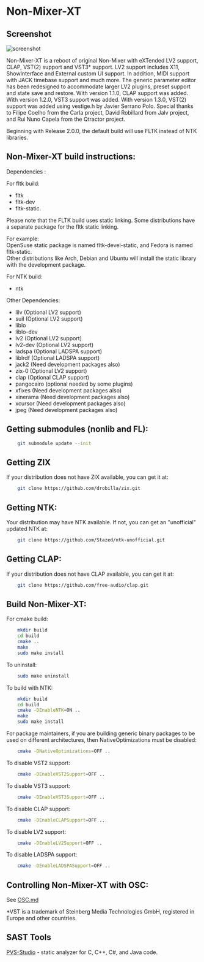 Non-Mixer-XT
============

Screenshot
----------

![screenshot](https://raw.github.com/Stazed/non-mixer-xt/main/mixer/doc/non-mixer-xt-1.0.0.png "Non-Mixer-XT Release 1.0.0")

Non-Mixer-XT is a reboot of original Non-Mixer with eXTended LV2 support, CLAP, VST(2) support and VST3* support. LV2 support includes X11, ShowInterface and External custom UI support. In addition, MIDI support with JACK timebase support and much more. The generic parameter editor has been redesigned to accommodate larger LV2 plugins, preset support and state save and restore. With version 1.1.0, CLAP support was added. With version 1.2.0, VST3 support was added. With version 1.3.0, VST(2) support was added using vestige.h by Javier Serrano Polo. Special thanks to Filipe Coelho from the Carla project, David Robillard from Jalv project, and Rui Nuno Capela from the Qtractor project.

Beginning with Release 2.0.0, the default build will use FLTK instead of NTK libraries.

Non-Mixer-XT build instructions:
--------------------------------

Dependencies :

For fltk build:
* fltk
* fltk-dev
* fltk-static.<br/>

Please note that the FLTK build uses static linking. Some distributions have a separate package for the fltk static linking. <br/>

For example:<br/>
    OpenSuse static package is named fltk-devel-static, and Fedora is named fltk-static.<br/>
    Other distributions like Arch, Debian and Ubuntu will install the static library with the development package.

For NTK build:
* ntk

Other Dependencies:
* lilv        (Optional LV2 support)
* suil        (Optional LV2 support)
* liblo
* liblo-dev
* lv2         (Optional LV2 support)
* lv2-dev     (Optional LV2 support)
* ladspa      (Optional LADSPA support)
* liblrdf     (Optional LADSPA support)
* jack2       (Need development packages also)
* zix-0       (Optional LV2 support)
* clap        (Optional CLAP support)
* pangocairo  (optional needed by some plugins)
* xfixes      (Need development packages also)
* xinerama    (Need development packages also)
* xcursor     (Need development packages also)
* jpeg        (Need development packages also)

Getting submodules (nonlib and FL):
---------------

```bash
    git submodule update --init
```

Getting ZIX
-----------

If your distribution does not have ZIX available, you can get it at:

```bash
    git clone https://github.com/drobilla/zix.git
```

Getting NTK:
------------

Your distribution may have NTK available. If not, you can get an "unofficial" updated NTK at:

```bash
    git clone https://github.com/Stazed/ntk-unofficial.git
```

Getting CLAP:
-------------

If your distribution does not have CLAP available, you can get it at:

```bash
    git clone https://github.com/free-audio/clap.git
```

Build Non-Mixer-XT:
-------------------

For cmake build:

```bash
    mkdir build
    cd build
    cmake ..
    make
    sudo make install
```

To uninstall:

```bash
    sudo make uninstall
```

To build with NTK:

```bash
    mkdir build
    cd build
    cmake -DEnableNTK=ON ..
    make
    sudo make install
```

For package maintainers, if you are building generic binary packages to be used on different architectures,
then NativeOptimizations must be disabled:

```bash
    cmake -DNativeOptimizations=OFF ..
```
To disable VST2 support:

```bash
    cmake -DEnableVST2Support=OFF ..
```

To disable VST3 support:

```bash
    cmake -DEnableVST3Support=OFF ..
```

To disable CLAP support:

```bash
    cmake -DEnableCLAPSupport=OFF ..
```

To disable LV2 support:

```bash
    cmake -DEnableLV2Support=OFF ..
```

To disable LADSPA support:

```bash
    cmake -DEnableLADSPASupport=OFF ..
```

Controlling Non-Mixer-XT with OSC:
-------------

See [OSC.md](OSC.md)

*VST is a trademark of Steinberg Media Technologies GmbH, registered in Europe and other countries.

## SAST Tools

[PVS-Studio](https://pvs-studio.com/en/pvs-studio/?utm_source=website&utm_medium=github&utm_campaign=open_source) - static analyzer for C, C++, C#, and Java code.
